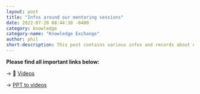 ```yaml
---
layout: post
title: "Infos around our mentoring sessions"
date: 2022-07-20 08:44:38 -0400
category: knowledge
category-name: "Knowledge Exchange"
author: phil
short-description: This post contains various infos and records about our mentoring session
---
```




**Please find all important links below:**

&rarr; :movie_camera: [Videos](https://web.microsoftstream.com/channel/76da5409-5ceb-4511-ad5b-5c909ea470c9)

&rarr; [PPT to videos](https://gocloudeteer.sharepoint.com/sites/CloudeteerGmbH/Freigegebene%20Dokumente/Forms/AllItems.aspx?newTargetListUrl=%2Fsites%2FCloudeteerGmbH%2FFreigegebene%20Dokumente&viewpath=%2Fsites%2FCloudeteerGmbH%2FFreigegebene%20Dokumente%2FForms%2FAllItems%2Easpx&id=%2Fsites%2FCloudeteerGmbH%2FFreigegebene%20Dokumente%2FGeneral%2F001%5FMENTORING&viewid=0a37cb76%2Dfd99%2D4cf4%2D8778%2D9c0c924cd1b4)
